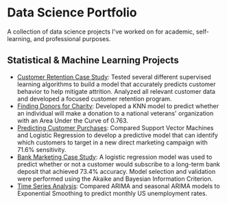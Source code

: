 # Data Science Portfolio

A collection of data science projects I've worked on for academic, self-learning, and professional purposes.

## Statistical & Machine Learning Projects

- [Customer Retention Case Study](https://rpubs.com/kellibelcher/769293): Tested several different supervised learning algorithms to build a model that accurately predicts customer behavior to help mitigate attrition. Analyzed all relevant customer data and developed a focused customer retention program.
- [Finding Donors for Charity](https://rpubs.com/kellibelcher/795493): Developed a KNN model to predict whether an individual will make a donation to a national veterans' organization with an Area Under the Curve of 0.763.
- [Predicting Customer Purchases](https://rpubs.com/kellibelcher/735222): Compared Support Vector Machines and Logistic Regression to develop a predictive model that can identify which customers to target in a new direct marketing campaign with 71.6% sensitivity. 
- [Bank Marketing Case Study](https://rpubs.com/kellibelcher/726187): A logistic regression model was used to predict whether or not a customer would subscribe to a long-term bank deposit that achieved 73.4% accuracy. Model selection and validation were performed using the Akaike and Bayesian Information Criterion.
- [Time Series Analysis](https://rpubs.com/kellibelcher/767453): Compared ARIMA and seasonal ARIMA models to Exponential Smoothing to predict monthly US unemployment rates.
